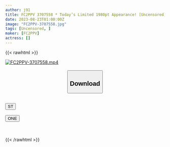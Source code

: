 ```yaml
---
author: j91
title: FC2PPV 3707558 * Today’s Limited 1980pt Appearance! [Uncensored] Arrested. Exposure Fellatio In A Park In The Middle Of The Day With People. I Mercilessly Seeded An F-Cup Beautiful Woman Who Is Embarrassed By Exposing Her Disgrace With My Sweaty Cock.
date: 2023-08-23T01:00:00Z
image: "FC2PPV-3707558.jpg"
tags: [Uncensored, ]
maker: [FC2PPV]
actress: []
---
```



{{< rawhtml >}}

<div class="video" data-videoid="0DYe2KVWPPsb12D">
    <a href="javascript:;">
        <img src="https://my.j91.asia/posts/FC2PPV-3707558/FC2PPV-3707558.jpg" width="WIDTH" height="HEIGHT" alt="FC2PPV-3707558.mp4" loading="lazy">
    </a>
</div>

<script type="text/javascript" src="https://j91.asia/asset/on-demand-st.js"></script>

<br>
  <link rel="stylesheet" href="https://j91.asia/asset/bs5.css">
  
  <center>
  <button class="btn btn-primary" type="button" data-bs-toggle="collapse" data-bs-target=".multi-collapse" aria-expanded="false" aria-controls="multiCollapseExample1 multiCollapseExample2"><h2>Download</h2></button></center>
</p>
<div class="row">
  <div class="col">
    <div class="collapse multi-collapse" id="multiCollapseExample1">
      <div class="card card-body">
	      	      <br>
<div class="buttons">  
<a href="https://streamtape.to/v/0DYe2KVWPPsb12D"><button class="btn-hover color-3"><i class="fa fa-download"></i> ST</button></a></div>
    </div>
  </div>
</div>
  <div class="col">
    <div class="collapse multi-collapse" id="multiCollapseExample2">
      <div class="card card-body">
	      <br>
<div class="buttons">
    <a href="https://oneupload.to/ulaixxqqc3tc"><button class="btn-hover color-9"><i class="fa fa-download"></i> ONE</button></a></div>
<br><br>
      </div>
    </div>
  </div>
</div>

{{< /rawhtml >}}